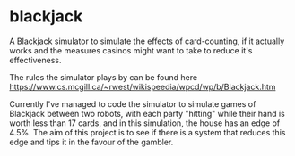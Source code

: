 # blackjack

A Blackjack simulator to simulate the effects of card-counting, if it actually works and the measures casinos might want to take to reduce it's effectiveness.

The rules the simulator plays by can be found here https://www.cs.mcgill.ca/~rwest/wikispeedia/wpcd/wp/b/Blackjack.htm

Currently I've managed to code the simulator to simulate games of Blackjack between two robots, with each party "hitting" while their hand is worth less than 17 cards, and in this simulation, the house has an edge of 4.5%. The aim of this project is to see if there is a system that reduces this edge and tips it in the favour of the gambler.
